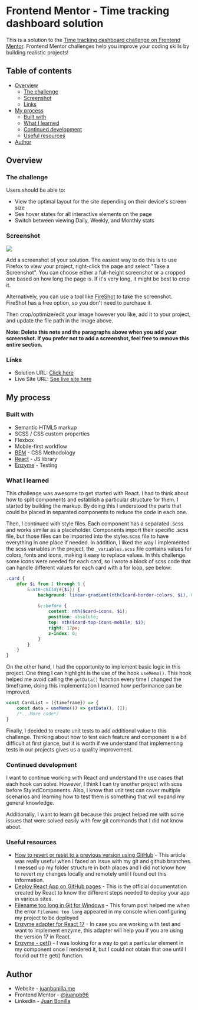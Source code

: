 # Frontend Mentor - Time tracking dashboard solution

This is a solution to the [Time tracking dashboard challenge on Frontend Mentor](https://www.frontendmentor.io/challenges/time-tracking-dashboard-UIQ7167Jw). Frontend Mentor challenges help you improve your coding skills by building realistic projects! 

## Table of contents

- [Overview](#overview)
  - [The challenge](#the-challenge)
  - [Screenshot](#screenshot)
  - [Links](#links)
- [My process](#my-process)
  - [Built with](#built-with)
  - [What I learned](#what-i-learned)
  - [Continued development](#continued-development)
  - [Useful resources](#useful-resources)
- [Author](#author)

## Overview

### The challenge

Users should be able to:

- View the optimal layout for the site depending on their device's screen size
- See hover states for all interactive elements on the page
- Switch between viewing Daily, Weekly, and Monthly stats

### Screenshot

![](./screenshot.jpg)

Add a screenshot of your solution. The easiest way to do this is to use Firefox to view your project, right-click the page and select "Take a Screenshot". You can choose either a full-height screenshot or a cropped one based on how long the page is. If it's very long, it might be best to crop it.

Alternatively, you can use a tool like [FireShot](https://getfireshot.com/) to take the screenshot. FireShot has a free option, so you don't need to purchase it. 

Then crop/optimize/edit your image however you like, add it to your project, and update the file path in the image above.

**Note: Delete this note and the paragraphs above when you add your screenshot. If you prefer not to add a screenshot, feel free to remove this entire section.**

### Links

- Solution URL: [Click here](https://solution-url.com)
- Live Site URL: [See live site here](https://juanbonilla.me/FEM_time-tracking-dashboard/)

## My process

### Built with

- Semantic HTML5 markup
- SCSS / CSS custom properties
- Flexbox
- Mobile-first workflow
- [BEM](https://cssguidelin.es/#bem-like-naming) - CSS Methodology
- [React](https://reactjs.org/) - JS library
- [Enzyme](https://enzymejs.github.io/enzyme/) - Testing

### What I learned

This challenge was awesome to get started with React. I had to think about how to split components and establish a particular structure for them. I started by building the markup. By doing this I understood the parts that could be placed in separated components to reduce the code in each one. 

Then, I continued with style files. Each component has a separated .scss and works similar as a placeholder. Components import their specific .scss file, but those files can be imported into the styles.scss file to have everything in one place if needed. In addition, I liked the way I implemented the scss variables in the project, the ```_variables.scss``` file contains values for colors, fonts and icons, making it easy to replace values. In this challenge some icons were needed for each card, so I wrote a block of scss code that can handle different values for each card with a for loop, see below:
```scss
.card {
    @for $i from 1 through 6 {
        &:nth-child(#{$i}) {
            background: linear-gradient(nth($card-border-colors, $i), 80%, $dark-blue);
            
            &::before {
                content: nth($card-icons, $i);
                position: absolute;
                top: nth($card-top-icons-mobile, $i);
                right: 17px;
                z-index: 0;
            }
        }
    }
}
```
On the other hand, I had the opportunity to implement basic logic in this project. One thing I can highlight is the use of the hook ```useMemo()```. This hook helped me avoid calling the ```getData()``` function every time I changed the timeframe, doing this implementation I learned how performance can be improved.
```js
const CardList = ({timeframe}) => {
    const data = useMemo(() => getData(), []);
    /*...More code*/
}
```
Finally, I decided to create unit tests to add additional value to this challenge. Thinking about how to test each feature and component is a bit difficult at first glance, but it is worth if we understand that implementing tests in our projects gives us a quality improvement.

### Continued development

I want to continue working with React and understand the use cases that each hook can solve. However, I think I can try another project with scss before StyledComponents. Also, I know that unit test can cover multiple scenarios and learning how to test them is something that will expand my general knowledge.

Additionally, I want to learn git because this project helped me with some issues that were solved easily with few git commands that I did not know about.

### Useful resources

- [How to revert or reset to a previous version using GitHub](https://tengel403.medium.com/how-to-revert-or-reset-to-a-previous-version-using-github-6dcee906d81e) - This article was really useful when I faced an issue with my git and github branches. I messed up my folder structure in both places and I did not know how to revert my changes locally and remotely until I found out this information.  
- [Deploy React App on GitHub pages](https://create-react-app.dev/docs/deployment/#building-for-relative-paths) - This is the official documentation created by React to know the different steps needed to deploy your app in various sites.
- [Filename too long in Git for Windows](https://stackoverflow.com/questions/22575662/filename-too-long-in-git-for-windows) - This forum post helped me when the error ```Filename too long``` appeared in my console when configuring my project to be deployed
- [Enzyme adapter for React 17](https://www.npmjs.com/package/@wojtekmaj/enzyme-adapter-react-17) - In case you are working with test and want to implement enzyme, this adapter will help you if you are using the version 17 in React.
- [Enzyme - get()](https://enzymejs.github.io/enzyme/docs/api/ShallowWrapper/get.html) - I was looking for a way to get a particular element in my component once I rendered it, but I could not obtain that one until I found out the get() function.

## Author

- Website - [juanbonilla.me](https://juanbonilla.me)
- Frontend Mentor - [@juanpb96](https://www.frontendmentor.io/profile/juanpb96)
- LinkedIn - [Juan Bonilla](https://www.linkedin.com/in/juan-pablo-bonilla-6b8730115/)